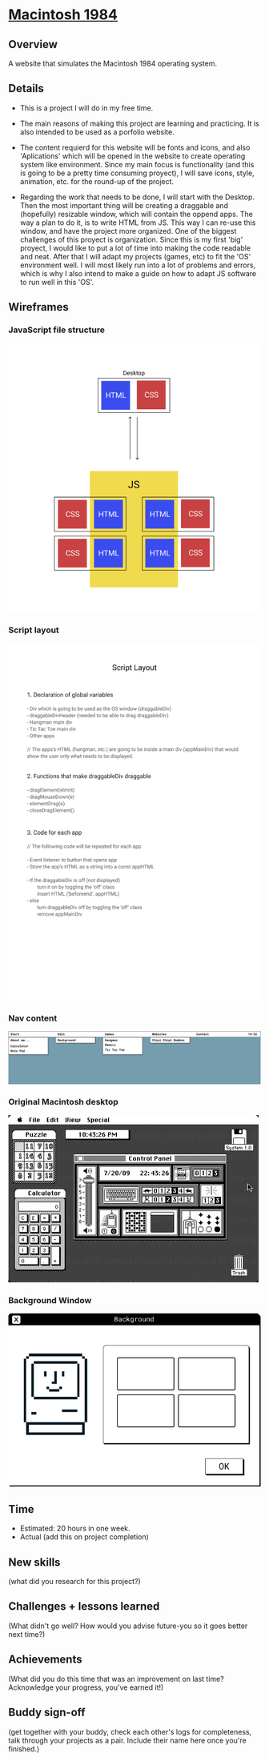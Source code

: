 # [Macintosh 1984](https://macintosh-1984.netlify.app/)

## Overview

A website that simulates the Macintosh 1984 operating system. 

## Details

- This is a project I will do in my free time. 

- The main reasons of making this project are learning and practicing. It is also intended to be used as a porfolio website. 

- The content requierd for this website will be fonts and icons, and also 'Aplications' which will be opened in the website to create operating system like environment. Since my main focus is functionality (and this is going to be a pretty time consuming proyect), I will save icons, style, animation, etc. for the round-up of the project. 

- Regarding the work that needs to be done, I will start with the Desktop. Then the most important thing will be creating a draggable and (hopefully) resizable window, which will contain the oppend apps. The way a plan to do it, is to write HTML from JS. This way I can re-use this window, and have the project more organized. 
One of the biggest challenges of this proyect is organization. Since this is my first 'big' proyect, I would like to put a lot of time into making the code readable and neat. 
After that I will adapt my projects (games, etc) to fit the 'OS' environment well. I will most likely run into a lot of problems and errors, which is why I also intend to make a guide on how to adapt JS software to run well in this 'OS'.

## Wireframes

### JavaScript file structure
![image](./wireframes/macintosh-structure.jpg)

### Script layout
![image](./wireframes/script-layout.jpg)

### Nav content
![image](./wireframes/macintosh-nav-content.png)

### Original Macintosh desktop
![image](./wireframes/macintosh-desktop.jpeg)

### Background Window
![image](./wireframes/background-window.jpg)

## Time

- Estimated: 20 hours in one week.
- Actual (add this on project completion)

## New skills

(what did you research for this project?)

## Challenges + lessons learned

(What didn't go well? How would you advise future-you so it goes better next time?)

## Achievements

(What did you do this time that was an improvement on last time? Acknowledge your progress, you've earned it!)

## Buddy sign-off

(get together with your buddy, check each other's logs for completeness, talk through your projects as a pair. Include their name here once you're finished.)
